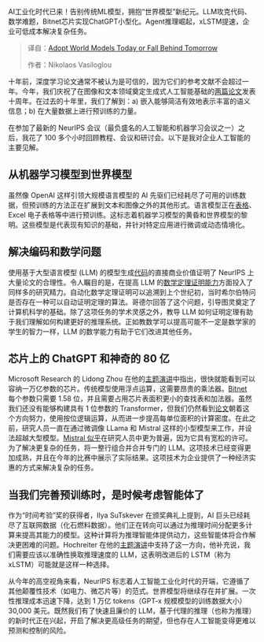 <!--
title: 今天采用世界模型，否则明天就会落后
cover: https://cdn.thenewstack.io/media/2025/04/2672d024-bernd-dittrich-1ehmvviwncg-unsplash-scaled.jpg
summary: AI工业化时代已来！告别传统ML模型，拥抱“世界模型”新纪元。LLM攻克代码、数学难题，Bitnet芯片实现ChatGPT小型化。Agent推理崛起，xLSTM提速，企业可低成本解决复杂任务。
-->

AI工业化时代已来！告别传统ML模型，拥抱“世界模型”新纪元。LLM攻克代码、数学难题，Bitnet芯片实现ChatGPT小型化。Agent推理崛起，xLSTM提速，企业可低成本解决复杂任务。

> 译自：[Adopt World Models Today or Fall Behind Tomorrow](https://thenewstack.io/adopt-world-models-today-or-fall-behind-tomorrow/)
> 
> 作者：Nikolaos Vasiloglou

十年前，深度学习论文通常不被认为是可信的，因为它们的参考文献不会超过一年。今年，我们庆祝了在图像和文本领域奠定生成式人工智能基础的[两篇论文](https://neurips.cc/virtual/2024/test-of-time/105032)发表十周年。在过去的十年里，我们了解到：a) 嵌入能够简洁有效地表示丰富的语义信息；b) 在大量数据上进行预训练的力量。

在参加了最新的 NeurIPS 会议（最负盛名的人工智能和机器学习会议之一）之后，我花了 100 多个小时回顾教程、会议和研讨会。以下是我对企业人工智能的主要见解。

## 从机器学习模型到世界模型

虽然像 OpenAI 这样引领大规模语言模型的 AI 先驱们已经耗尽了可用的训练数据，但预训练的方法正在扩展到文本和图像之外的其他形式。语言模型正在[表格](https://neurips.cc/virtual/2024/workshop/84738)、Excel 电子表格等中进行预训练。这标志着机器学习模型的黄昏和世界模型的黎明。这些模型是代表现有知识的基础，并针对特定应用进行微调或动态情境化。

## 解决编码和数学问题

使用基于大型语言模型 (LLM) 的模型生成[代码](https://neurips.cc/virtual/2024/tutorial/99525)的直接商业价值证明了 NeurIPS 上大量论文的合理性。令人瞩目的是，在提高 LLM 的[数学定理证明能力](https://neurips.cc/virtual/2024/workshop/84719)方面投入了同样多的研究精力。自动化数学定理证明可以追溯到上个世纪初，当时希尔伯特问是否存在一种可以自动证明定理的算法。哥德尔回答了这个问题，引导图灵奠定了计算机科学的基础。除了这项任务的学术灵感之外，教导 LLM 如何证明定理有助于我们理解如何构建更好的推理系统。正如教数学可以提高可能不一定是数学家的学生的智力一样，LLM 的数学能力有助于它们改进其他任务。

## 芯片上的 ChatGPT 和神奇的 80 亿

Microsoft Research 的 Lidong Zhou 在他的[主题演讲](https://neurips.cc/virtual/2024/invited-talk/101132)中指出，很快就能看到可以容纳一万亿参数的芯片。传统模型使用浮点运算，这需要昂贵的乘法器。[Bitnet](https://github.com/microsoft/BitNet) 每个参数只需要 1.58 位，并且需要占用芯片表面积更小的查找表和加法器。虽然我们还没有能够构建具有 1 位参数的 Transformer，但我们仍然看到[论文](https://neurips.cc/virtual/2024/poster/96092)朝着这个方向努力，使用按位逻辑运算，从而进一步提高每单位面积的计算密度。在此之前，研究人员一直在通过微调像 LLama 和 Mistral 这样的小型模型来工作，并设法超越大型模型。[Mistral 似乎](https://neurips.cc/media/PosterPDFs/NeurIPS%202024/97731.png?t=1733324349.8403435)在研究人员中更为普遍，因为它具有宽松的许可。为了解决更复杂的任务，将一整行组合并合并专门的 LLM。这项技术已经变得更加成熟，并且在今年的比赛中展示了实际结果。这项技术为企业提供了一种经济实惠的方式来解决复杂的任务。

## 当我们完善预训练时，是时候考虑智能体了

作为“时间考验”奖的获得者，Ilya SuTskever 在颁奖典礼上提到，AI 巨头已经耗尽了互联网数据（化石燃料数据）。他们正在转向可以通过为推理时间分配更多计算来提高其能力的模型。这种计算将为推理智能体提供动力，这些智能体将合作解决更困难的问题。Hochreiter 在他的[主题演讲](https://neurips.cc/virtual/2024/invited-talk/101129)中支持了这一方向，他补充说，我们需要应该以准确性换取推理速度的 LLM，这表明改进后的 LSTM（称为 xLSTM）可能就是这样一种选择。

从今年的高空视角来看，NeurIPS 标志着人工智能工业化时代的开端，它遵循了其他颠覆性技术（如电力、微芯片等）的范式。世界模型将继续存在并扩展。一次性推理成本迅速下降，达到 1 万亿 tokens（GPT-x 规模模型的训练数据大小）30,000 美元。既然我们有了快速且廉价的 LLM，基于代理的推理（也称为推理）的新时代正在兴起，开启了解决更高级任务的期望，但也存在人工智能变得更难以预测和控制的风险。
